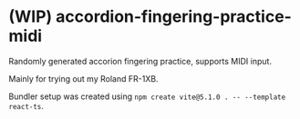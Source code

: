 # (WIP) accordion-fingering-practice-midi

Randomly generated accorion fingering practice, supports MIDI input.

Mainly for trying out my Roland FR-1XB.

Bundler setup was created using `npm create vite@5.1.0 . -- --template react-ts`.
